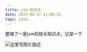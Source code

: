 ```yaml
---
title: jvm 知识点
date: 2017-04-17 21:08:13
tags: java
---
```



整理了一家jvm的相关知识点，记录一下


![这里写图片描述](http://img.blog.csdn.net/20170417222731805?watermark/2/text/aHR0cDovL2Jsb2cuY3Nkbi5uZXQvdTAxMzMxMDAyNQ==/font/5a6L5L2T/fontsize/400/fill/I0JBQkFCMA==/dissolve/70/gravity/SouthEast)